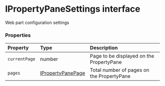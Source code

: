 # IPropertyPaneSettings interface





Web part configuration settings




### Properties

| Property	   | Type	| Description|
|:-------------|:-------|:-----------|
|`currentPage`      | number | Page to be displayed on the PropertyPane |
|`pages`      | [IPropertyPanePage](IPropertyPanePage.md) | Total number of pages on the PropertyPane |





